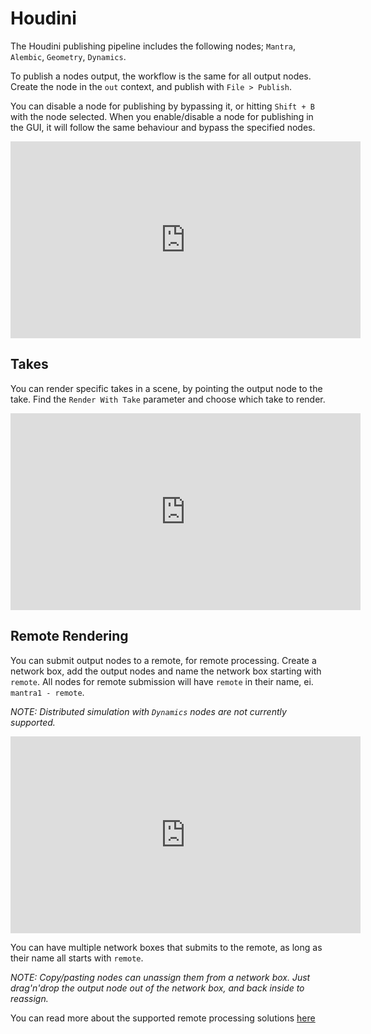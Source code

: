 # Houdini

The Houdini publishing pipeline includes the following nodes; ```Mantra```, ```Alembic```, ```Geometry```, ```Dynamics```.

To publish a nodes output, the workflow is the same for all output nodes. Create the node in the ```out``` context, and publish with ```File > Publish```.

You can disable a node for publishing by bypassing it, or hitting ```Shift + B``` with the node selected. When you enable/disable a node for publishing in the GUI, it will follow the same behaviour and bypass the specified nodes.

<iframe width="560" height="315" src="https://www.youtube.com/embed/245hB9_QSWk" frameborder="0" allowfullscreen></iframe>

## Takes

You can render specific takes in a scene, by pointing the output node to the take. Find the ```Render With Take``` parameter and choose which take to render.

<iframe width="560" height="315" src="https://www.youtube.com/embed/yvjXr78FdyY" frameborder="0" allowfullscreen></iframe>

## Remote Rendering

You can submit output nodes to a remote, for remote processing. Create a network box, add the output nodes and name the network box starting with ```remote```. All nodes for remote submission will have ```remote``` in their name, ei. ```mantra1 - remote```.

*NOTE: Distributed simulation with ```Dynamics``` nodes are not currently supported.*

<iframe width="560" height="315" src="https://www.youtube.com/embed/sGYEApiuoh4" frameborder="0" allowfullscreen></iframe>

You can have multiple network boxes that submits to the remote, as long as their name all starts with ```remote```.

*NOTE: Copy/pasting nodes can unassign them from a network box. Just drag'n'drop the output node out of the network box, and back inside to reassign.*

You can read more about the supported remote processing solutions [here](http://pyblish-bumpybox.readthedocs.io/en/latest/remote.html)

